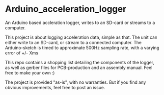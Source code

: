 # Arduino_acceleration_logger
An Arduino based accleration logger, writes to an SD-card or streams to a computer. 

This project is about logging acceleration data, simple as that. The unit can either write to an SD-card, or stream to a connected computer. The Arduino-sketch is timed to approximate 500Hz sampling rate, with a varying error of +/- Xms

This repo contains a shopping list detailing the components of the logger, as well as gerber files for PCB-production and an assembly manual. Feel free to make your own :)

The project is provided "as-is", with no warranties. But if you find any obvious improvements, feel free to post an issue. 
